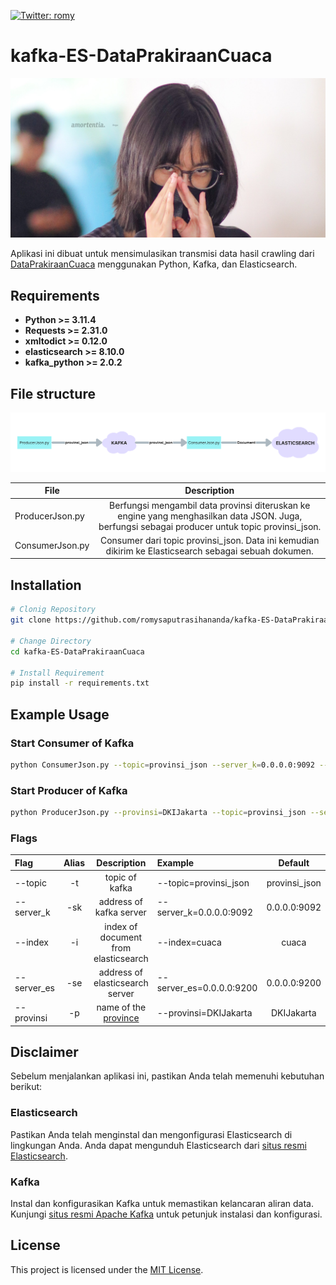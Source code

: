 [![Twitter: romy](https://img.shields.io/twitter/follow/RomySihananda)](https://twitter.com/RomySihananda)

# kafka-ES-DataPrakiraanCuaca

![](https://raw.githubusercontent.com/RomySaputraSihananda/RomySaputraSihananda/main/images/GBTKs-HakAAZd50.jpeg)

Aplikasi ini dibuat untuk mensimulasikan transmisi data hasil crawling dari [DataPrakiraanCuaca](https://github.com/RomySaputraSihananda/craw-DataPrakiraanCuaca) menggunakan Python, Kafka, dan Elasticsearch.

## Requirements

- **Python >= 3.11.4**
- **Requests >= 2.31.0**
- **xmltodict >= 0.12.0**
- **elasticsearch >= 8.10.0**
- **kafka_python >= 2.0.2**

## File structure

![](https://raw.githubusercontent.com/RomySaputraSihananda/RomySaputraSihananda/main/images/flowkafespy.png)

| File            |                                                                   Description                                                                   |
| --------------- | :---------------------------------------------------------------------------------------------------------------------------------------------: |
| ProducerJson.py | Berfungsi mengambil data provinsi diteruskan ke engine yang menghasilkan data JSON. Juga, berfungsi sebagai producer untuk topic provinsi_json. |
| ConsumerJson.py |                      Consumer dari topic provinsi_json. Data ini kemudian dikirim ke Elasticsearch sebagai sebuah dokumen.                      |

## Installation

```sh
# Clonig Repository
git clone https://github.com/romysaputrasihananda/kafka-ES-DataPrakiraanCuaca

# Change Directory
cd kafka-ES-DataPrakiraanCuaca

# Install Requirement
pip install -r requirements.txt
```

## Example Usage

### Start Consumer of Kafka

```bash
python ConsumerJson.py --topic=provinsi_json --server_k=0.0.0.0:9092 --index=cuaca --server_es=0.0.0.0:9200
```

### Start Producer of Kafka

```bash
python ProducerJson.py --provinsi=DKIJakarta --topic=provinsi_json --server_k=0.0.0.0:9092
```

### Flags

| Flag        | Alias |             Description              | Example                  |    Default    |
| :---------- | :---: | :----------------------------------: | :----------------------- | :-----------: |
| --topic     |  -t   |            topic of kafka            | --topic=provinsi_json    | provinsi_json |
| --server_k  |  -sk  |       address of kafka server        | --server_k=0.0.0.0:9092  | 0.0.0.0:9092  |
| --index     |  -i   | index of document from elasticsearch | --index=cuaca            |     cuaca     |
| --server_es |  -se  |   address of elasticsearch server    | --server_es=0.0.0.0:9200 | 0.0.0.0:9200  |
| --provinsi  |  -p   | name of the [province](Province.md)  | --provinsi=DKIJakarta    |  DKIJakarta   |

## Disclaimer

Sebelum menjalankan aplikasi ini, pastikan Anda telah memenuhi kebutuhan berikut:

### Elasticsearch

Pastikan Anda telah menginstal dan mengonfigurasi Elasticsearch di lingkungan Anda. Anda dapat mengunduh Elasticsearch dari [situs resmi Elasticsearch](https://www.elastic.co/downloads/elasticsearch).

### Kafka

Instal dan konfigurasikan Kafka untuk memastikan kelancaran aliran data. Kunjungi [situs resmi Apache Kafka](https://kafka.apache.org/) untuk petunjuk instalasi dan konfigurasi.

## License

This project is licensed under the [MIT License](LICENSE).
